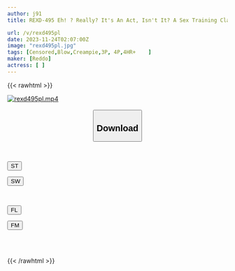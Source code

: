 ```yaml
---
author: j91
title: REXD-495 Eh! ? Really? It's An Act, Isn't It? A Sex Training Class In A Situation Like This...anyone Can Do It!

url: /v/rexd495pl
date: 2023-11-24T02:07:00Z
image: "rexd495pl.jpg"
tags: [Censored,Blow,Creampie,3P, 4P,4HR+	 ]
maker: [Reddo]
actress: [ ]
---
```



{{< rawhtml >}}

<div class="video" data-videoid="rkwP9d4WMwSbqgd">
    <a href="javascript:;">
        <img src="/v/rexd495pl/rexd495pl.jpg" width="WIDTH" height="HEIGHT" alt="rexd495pl.mp4" loading="lazy">
    </a>
</div>

<script type="text/javascript" src="https://j91.asia/asset/on-demand-st.js"></script>

<br>
  <link rel="stylesheet" href="https://j91.asia/asset/bs5.css">
  
  <center>
  <button class="btn btn-primary" type="button" data-bs-toggle="collapse" data-bs-target=".multi-collapse" aria-expanded="false" aria-controls="multiCollapseExample1 multiCollapseExample2"><h2>Download</h2></button></center>
</p>
<div class="row">
  <div class="col">
    <div class="collapse multi-collapse" id="multiCollapseExample1">
      <div class="card card-body">
	      	      <br>
<div class="buttons">  
<p><a href="https://streamtape.to/v/rkwP9d4WMwSbqgd" target="_blank"><button class="btn-hover color-3"><i class="fa fa-download"></i> ST</button></a></p>
<p><a href="https://flaswish.com/lkokgv3rco14" target="_blank"><button class="btn-hover color-2"><i class="fa fa-download"></i> SW</button></a></p></div>
    </div>
  </div>
</div>
  <div class="col">
    <div class="collapse multi-collapse" id="multiCollapseExample2">
      <div class="card card-body">
	      <br>
<div class="buttons">
<p><a href="javascript:;" target="_blank"><button class="btn-hover color-9"><i class="fa fa-download"></i> FL</button></a></p>
<p><a href="javascript:;" target="_blank"><button class="btn-hover color-8"><i class="fa fa-download"></i> FM</button></a></p></div>
<br><br>
      </div>
    </div>
  </div>
</div>

{{< /rawhtml >}}
